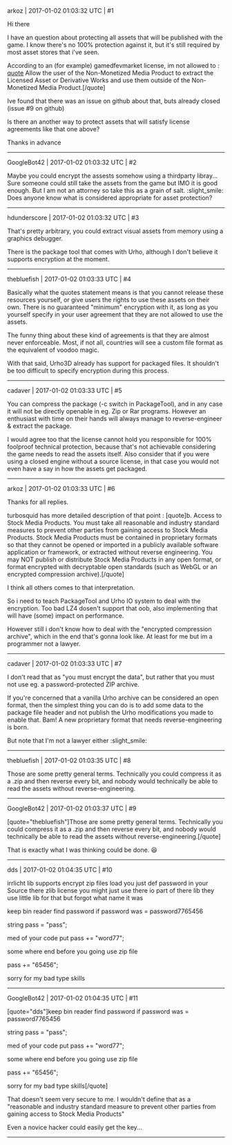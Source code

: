 arkoz | 2017-01-02 01:03:32 UTC | #1

Hi there

I have an question about protecting all assets that will be published with the game. I know there's no 100% protection against it, but it's still required by most asset stores that i've seen.

According to an (for example) gamedfevmarket license, im not allowed to :
[quote](e) Allow the user of the Non-Monetized Media Product to extract the Licensed Asset or Derivative Works and use them outside of the Non-Monetized Media Product.[/quote]

Ive found that there was an issue on github about that, buts already closed (issue #9 on github)

Is there an another way to protect assets that will satisfy license agreements like that one above?

Thanks in advance

-------------------------

GoogleBot42 | 2017-01-02 01:03:32 UTC | #2

Maybe you could encrypt the assests somehow using a thirdparty libray...  Sure someone could still take the assets from the game but IMO it is good enough.  But I am not an attorney so take this as a grain of salt.  :slight_smile:  Does anyone know what is considered appropriate for asset protection?

-------------------------

hdunderscore | 2017-01-02 01:03:32 UTC | #3

That's pretty arbitrary, you could extract visual assets from memory using a graphics debugger.

There is the package tool that comes with Urho, although I don't believe it supports encryption at the moment.

-------------------------

thebluefish | 2017-01-02 01:03:33 UTC | #4

Basically what the quotes statement means is that you cannot release these resources yourself, or give users the rights to use these assets on their own. There is no guaranteed "minimum" encryption with it, as long as you yourself specify in your user agreement that they are not allowed to use the assets.

The funny thing about these kind of agreements is that they are almost never enforceable. Most, if not all, countries will see a custom file format as the equivalent of voodoo magic.

With that said, Urho3D already has support for packaged files. It shouldn't be too difficult to specify encryption during this process.

-------------------------

cadaver | 2017-01-02 01:03:33 UTC | #5

You can compress the package (-c switch in PackageTool), and in any case it will not be directly openable in eg. Zip or Rar programs. However an enthusiast with time on their hands will always manage to reverse-engineer & extract the package.

I would agree too that the license cannot hold you responsible for 100% foolproof technical protection, because that's not achievable considering the game needs to read the assets itself. Also consider that if you were using a closed engine without a source license, in that case you would not even have a say in how the assets get packaged.

-------------------------

arkoz | 2017-01-02 01:03:33 UTC | #6

Thanks for all replies.

turbosquid has more detailed description of that point :
[quote]b. Access to Stock Media Products. You must take all reasonable and industry standard measures to prevent other parties from gaining access to Stock Media Products. Stock Media Products must be contained in proprietary formats so that they cannot be opened or imported in a publicly available software application or framework, or extracted without reverse engineering. You may NOT publish or distribute Stock Media Products in any open format, or format encrypted with decryptable open standards (such as WebGL or an encrypted compression archive).[/quote]

I think all others comes to that interpretation.

So i need to teach PackageTool and Urho IO system to deal with the encryption.
Too bad LZ4 dosen't support that oob, also implementing that will have (some) impact on performance.

However still i don't know how to deal with the "encrypted compression archive", which in the end that's gonna look like.
At least for me but im a programmer not a lawyer.

-------------------------

cadaver | 2017-01-02 01:03:33 UTC | #7

I don't read that as "you must encrypt the data", but rather that you must not use eg. a password-protected ZIP archive. 

If you're concerned that a vanilla Urho archive can be considered an open format, then the simplest thing you can do is to add some data to the package file header and not publish the Urho modifications you made to enable that. Bam! A new proprietary format that needs reverse-engineering is born.

But note that I'm not a lawyer either :slight_smile:

-------------------------

thebluefish | 2017-01-02 01:03:35 UTC | #8

Those are some pretty general terms. Technically you could compress it as a .zip and then reverse every bit, and nobody would technically be able to read the assets without reverse-engineering.

-------------------------

GoogleBot42 | 2017-01-02 01:03:37 UTC | #9

[quote="thebluefish"]Those are some pretty general terms. Technically you could compress it as a .zip and then reverse every bit, and nobody would technically be able to read the assets without reverse-engineering.[/quote]

That is exactly what I was thinking could be done.  :laughing:

-------------------------

dds | 2017-01-02 01:04:35 UTC | #10

irrlicht lib supports  encrypt zip files load  you just def password in your Source 
there zlib license you might just use there io part of there lib
they use little lib for that but forgot what name it was


keep bin reader find password 
if password was = password7765456

string pass = "pass";

med of your code put 
pass += "word77";

some where end before you going use zip file 

pass += "65456";

sorry for my bad type skills

-------------------------

GoogleBot42 | 2017-01-02 01:04:35 UTC | #11

[quote="dds"]keep bin reader find password 
if password was = password7765456

string pass = "pass";

med of your code put 
pass += "word77";

some where end before you going use zip file 

pass += "65456";

sorry for my bad type skills[/quote]

That doesn't seem very secure to me.  I wouldn't define that as a "reasonable and industry standard measure to prevent other parties from gaining access to Stock Media Products"

Even a novice hacker could easily get the key...

-------------------------

